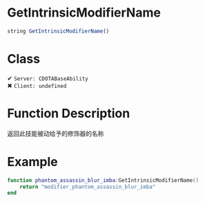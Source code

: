 # GetIntrinsicModifierName
```js
string GetIntrinsicModifierName()
```
# Class
✔ `Server: CDOTABaseAbility`  
✖ `Client: undefined`  

# Function Description
返回此技能被动给予的修饰器的名称

# Example
```lua
function phantom_assassin_blur_imba:GetIntrinsicModifierName()
	return "modifier_phantom_assassin_blur_imba"
end
```